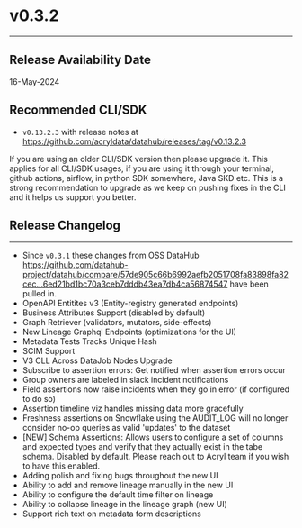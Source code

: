 # v0.3.2
---

Release Availability Date
---
16-May-2024

Recommended CLI/SDK
---
- `v0.13.2.3` with release notes at https://github.com/acryldata/datahub/releases/tag/v0.13.2.3

If you are using an older CLI/SDK version then please upgrade it. This applies for all CLI/SDK usages, if you are using it through your terminal, github actions, airflow, in python SDK somewhere, Java SKD etc. This is a strong recommendation to upgrade as we keep on pushing fixes in the CLI and it helps us support you better.

## Release Changelog
---
- Since `v0.3.1` these changes from OSS DataHub https://github.com/datahub-project/datahub/compare/57de905c66b6992aefb2051708fa83898fa82cec...6ed21bd1bc70a3ceb7dddb43ea7db4ca56874547 have been pulled in.
- OpenAPI Entitites v3 (Entity-registry generated endpoints)
- Business Attributes Support (disabled by default)
- Graph Retriever (validators, mutators, side-effects)
- New Lineage Graphql Endpoints (optimizations for the UI)
- Metadata Tests Tracks Unique Hash
- SCIM Support
- V3 CLL Across DataJob Nodes Upgrade
- Subscribe to assertion errors: Get notified when assertion errors occur
- Group owners are labeled in slack incident notifications
- Field assertions now raise incidents when they go in error (if configured to do so)
- Assertion timeline viz handles missing data more gracefully
- Freshness assertions on Snowflake using the AUDIT_LOG will no longer consider no-op queries as valid 'updates' to the dataset
- [NEW] Schema Assertions: Allows users to configure a set of columns and expected types and verify that they actually exist in the tabe schema. Disabled by default. Please reach out to Acryl team if you wish to have this enabled.
- Adding polish and fixing bugs throughout the new UI
- Ability to add and remove lineage manually in the new UI
- Ability to configure the default time filter on lineage
- Ability to collapse lineage in the lineage graph (new UI)
- Support rich text on metadata form descriptions
